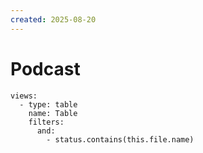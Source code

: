 ```yaml
---
created: 2025-08-20
---
```

# Podcast

```base
views:
  - type: table
    name: Table
    filters:
      and:
        - status.contains(this.file.name)

```